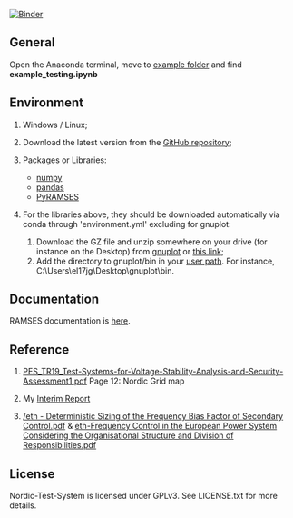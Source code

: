 [![Binder](https://mybinder.org/badge_logo.svg)](https://mybinder.org/v2/gh/realgjl/Nordic-Test-System/master)

## General
Open the Anaconda terminal, move to [example folder](https://github.com/realgjl/Nordic-Test-System/tree/master/examples) and find **example_testing.ipynb**


## Environment
1. Windows / Linux;
2. Download the latest version from the [GitHub repository](https://github.com/realgjl/Nordic-Test-System);
3. Packages or Libraries:
	- [numpy](http://www.numpy.org/)
	- [pandas](https://pandas.pydata.org)
	- [PyRAMSES](https://ramses.paristidou.info)

4. For the libraries above, they should be downloaded automatically via conda through 'environment.yml' excluding for gnuplot:
	1. Download the GZ file and unzip somewhere on your drive (for instance on the Desktop) from [gnuplot](https://sourceforge.net/projects/gnuplot/files/gnuplot/5.2.5/) or [this link](https://www.dropbox.com/s/qqr0yarrag3e9ia/gnuplot.zip?dl=0); 
	2. Add the directory to gnuplot/bin in your [user path](https://support.microsoft.com/en-gb/help/931715/you-cannot-modify-user-environment-variables-in-the-system-properties). For instance, C:\Users\el17jg\Desktop\gnuplot\bin.


## Documentation
RAMSES documentation is [here](https://ramses.paristidou.info/interfaces/python/getting_started.html).

## Reference
1. [PES_TR19_Test-Systems-for-Voltage-Stability-Analysis-and-Security-Assessment1.pdf](https://github.com/realgjl/Nordic-Test-System/blob/master/reference%20(pdf)/PES_TR19_Test-Systems-for-Voltage-Stability-Analysis-and-Security-Assessment1.pdf) Page 12: Nordic Grid map

2. My [Interim Report](https://github.com/realgjl/Nordic-Test-System/blob/master/reference%20(pdf)/interim%20report.pdf)

3. [/eth - Deterministic Sizing of the Frequency Bias Factor of Secondary Control.pdf](https://github.com/realgjl/Nordic-Test-System/blob/master/reference%20(pdf)/eth%20-%20Deterministic%20Sizing%20of%20the%20Frequency%20Bias%20Factor%20of%20Secondary%20Control.pdf) & [eth-Frequency Control in the European Power System Considering the Organisational Structure and Division of Responsibilities.pdf](https://github.com/realgjl/Nordic-Test-System/blob/master/reference%20(pdf)/eth-Frequency%20Control%20in%20the%20European%20Power%20System%20Considering%20the%20Organisational%20Structure%20and%20Division%20of%20Responsibilities.pdf)

## License

Nordic-Test-System is licensed under GPLv3. See LICENSE.txt for more details.
